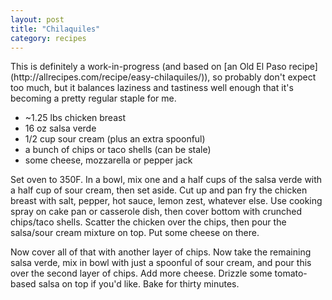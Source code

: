 ```yaml
---
layout: post
title: "Chilaquiles"
category: recipes
---
```

<p></p>
This is definitely a work-in-progress (and based on [an Old El Paso recipe](http://allrecipes.com/recipe/easy-chilaquiles/)), so probably don't expect too much, but it balances laziness and tastiness well enough that it's becoming a pretty regular staple for me.
<p></p>

 + ~1.25 lbs chicken breast
 + 16 oz salsa verde
 + 1/2 cup sour cream (plus an extra spoonful)
 + a bunch of chips or taco shells (can be stale)
 + some cheese, mozzarella or pepper jack

Set oven to 350F. In a bowl, mix one and a half cups of the salsa verde with a half cup of sour cream, then set aside. Cut up and pan fry the chicken breast with salt, pepper, hot sauce, lemon zest, whatever else. Use cooking spray on cake pan or casserole dish, then cover bottom with crunched chips/taco shells. Scatter the chicken over the chips, then pour the salsa/sour cream mixture on top. Put some cheese on there. 

Now cover all of that with another layer of chips. Now take the remaining salsa verde, mix in bowl with just a spoonful of sour cream, and pour this over the second layer of chips. Add more cheese. Drizzle some tomato-based salsa on top if you'd like. Bake for thirty minutes.

